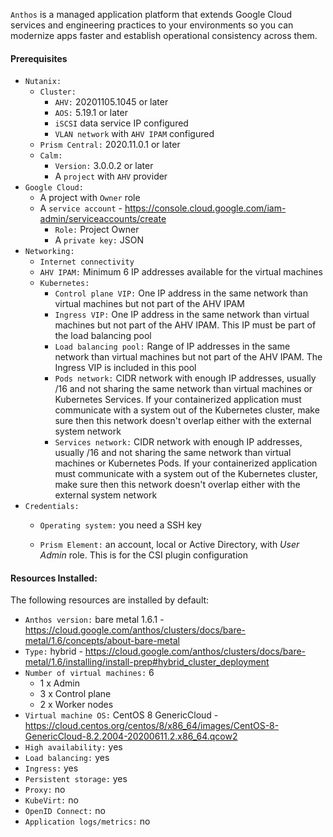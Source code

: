 `Anthos` is a managed application platform that extends Google Cloud services and engineering practices to your environments so you can modernize apps faster and establish operational consistency across them.

#### Prerequisites

- `Nutanix:`
  - `Cluster:`
    - `AHV:` 20201105.1045 or later
    - `AOS:` 5.19.1 or later
    - `iSCSI` data service IP configured
    - `VLAN network` with `AHV IPAM` configured
  - `Prism Central:` 2020.11.0.1 or later
  - `Calm:`
    - `Version:` 3.0.0.2 or later
    - A `project` with `AHV` provider
- `Google Cloud:`
  - A project with `Owner` role
  - A `service account` - <https://console.cloud.google.com/iam-admin/serviceaccounts/create>
    - `Role:` Project Owner
    - A `private key:` JSON
- `Networking:`
  - `Internet connectivity`
  - `AHV IPAM:` Minimum 6 IP addresses available for the virtual machines
  - `Kubernetes:`
    - `Control plane VIP:` One IP address in the same network than virtual machines but not part of the AHV IPAM
    - `Ingress VIP:` One IP address in the same network than virtual machines but not part of the AHV IPAM. This IP must be part of the load balancing pool
    - `Load balancing pool:` Range of IP addresses in the same network than virtual machines but not part of the AHV IPAM. The Ingress VIP is included in this pool
    - `Pods network:` CIDR network with enough IP addresses, usually /16 and not sharing the same network than virtual machines or Kubernetes Services. If your containerized application must communicate with a system out of the Kubernetes cluster, make sure then this network doesn't overlap either with the external system network
    - `Services network:` CIDR network with enough IP addresses, usually /16 and not sharing the same network than virtual machines or Kubernetes Pods. If your containerized application must communicate with a system out of the Kubernetes cluster, make sure then this network doesn't overlap either with the external system network
- `Credentials:`
  - `Operating system:` you need a SSH key

  - `Prism Element:` an account, local or Active Directory, with *User Admin* role. This is for the CSI plugin configuration
#### Resources Installed:

The following resources are installed by default:

- `Anthos version:` bare metal 1.6.1 - <https://cloud.google.com/anthos/clusters/docs/bare-metal/1.6/concepts/about-bare-metal>
- `Type:` hybrid - <https://cloud.google.com/anthos/clusters/docs/bare-metal/1.6/installing/install-prep#hybrid_cluster_deployment>
- `Number of virtual machines:` 6
  - 1 x Admin
  - 3 x Control plane
  - 2 x Worker nodes
- `Virtual machine OS:` CentOS 8 GenericCloud - <https://cloud.centos.org/centos/8/x86_64/images/CentOS-8-GenericCloud-8.2.2004-20200611.2.x86_64.qcow2>
- `High availability:` yes
- `Load balancing:` yes
- `Ingress:` yes
- `Persistent storage:` yes
- `Proxy:` no
- `KubeVirt:` no
- `OpenID Connect:` no
- `Application logs/metrics:` no
